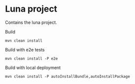 # Luna project
Contains the luna project.

Build
```
mvn clean install
```

Build with e2e tests
```
mvn clean install -P e2e
```

Build with local deployment
```
mvn clean install -P autoInstallBundle,autoInstallPackage
```